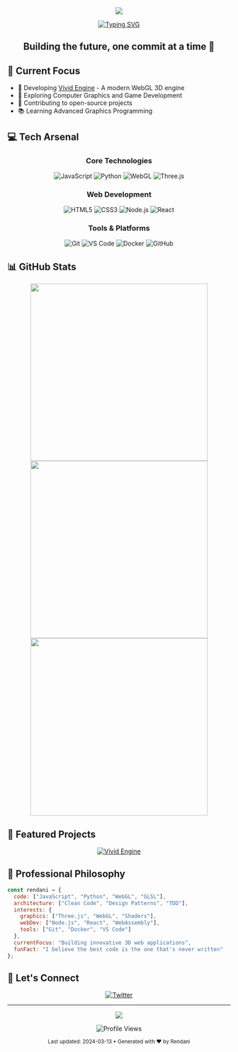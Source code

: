 <div align="center">
  <img src="https://capsule-render.vercel.app/api?type=waving&color=gradient&height=200&section=header&text=Rendani%20Manugeni&fontSize=50&fontAlignY=35&desc=Software%20Developer%20|%20Creative%20Developer&descAlignY=55" />

  [![Typing SVG](https://readme-typing-svg.herokuapp.com?font=Fira+Code&size=22&duration=3000&pause=1000&color=00FFB3&center=true&vCenter=true&width=500&lines=Full-Stack+Software+Developer;3D+Graphics+Engineer;Open+Source+Enthusiast;Creative+Problem+Solver)](https://git.io/typing-svg)
</div>

<h2 align="center">Building the future, one commit at a time 🚀</h2>

## 🎯 Current Focus

- 🔮 Developing [Vivid Engine](https://github.com/manugeni/vivid-engine) - A modern WebGL 3D engine
- 🌱 Exploring Computer Graphics and Game Development
- 🚀 Contributing to open-source projects
- 📚 Learning Advanced Graphics Programming

## 💻 Tech Arsenal

<div align="center">

### Core Technologies
![JavaScript](https://img.shields.io/badge/JavaScript-F7DF1E?style=for-the-badge&logo=javascript&logoColor=black)
![Python](https://img.shields.io/badge/Python-3776AB?style=for-the-badge&logo=python&logoColor=white)
![WebGL](https://img.shields.io/badge/WebGL-990000?style=for-the-badge&logo=webgl&logoColor=white)
![Three.js](https://img.shields.io/badge/Three.js-000000?style=for-the-badge&logo=three.js&logoColor=white)

### Web Development
![HTML5](https://img.shields.io/badge/HTML5-E34F26?style=for-the-badge&logo=html5&logoColor=white)
![CSS3](https://img.shields.io/badge/CSS3-1572B6?style=for-the-badge&logo=css3&logoColor=white)
![Node.js](https://img.shields.io/badge/Node.js-339933?style=for-the-badge&logo=node.js&logoColor=white)
![React](https://img.shields.io/badge/React-61DAFB?style=for-the-badge&logo=react&logoColor=black)

### Tools & Platforms
![Git](https://img.shields.io/badge/Git-F05032?style=for-the-badge&logo=git&logoColor=white)
![VS Code](https://img.shields.io/badge/VS_Code-007ACC?style=for-the-badge&logo=visual-studio-code&logoColor=white)
![Docker](https://img.shields.io/badge/Docker-2496ED?style=for-the-badge&logo=docker&logoColor=white)
![GitHub](https://img.shields.io/badge/GitHub-181717?style=for-the-badge&logo=github&logoColor=white)

</div>

## 📊 GitHub Stats

<div align="center">
  <img src="https://github-readme-stats.vercel.app/api?username=manugeni&show_icons=true&theme=radical&hide_border=true&count_private=true" width="400" />
  <img src="https://github-readme-streak-stats.herokuapp.com/?user=manugeni&theme=radical&hide_border=true" width="400" />
</div>

<div align="center">
  <img src="https://github-readme-stats.vercel.app/api/top-langs/?username=manugeni&theme=radical&hide_border=true&layout=compact" width="400" />
</div>

## 🎨 Featured Projects

<div align="center">

[![Vivid Engine](https://github-readme-stats.vercel.app/api/pin/?username=manugeni&repo=vivid-engine&theme=radical&hide_border=true)](https://github.com/manugeni/vivid-engine)

</div>

## 💼 Professional Philosophy

```javascript
const rendani = {
  code: ["JavaScript", "Python", "WebGL", "GLSL"],
  architecture: ["Clean Code", "Design Patterns", "TDD"],
  interests: {
    graphics: ["Three.js", "WebGL", "Shaders"],
    webDev: ["Node.js", "React", "WebAssembly"],
    tools: ["Git", "Docker", "VS Code"]
  },
  currentFocus: "Building innovative 3D web applications",
  funFact: "I believe the best code is the one that's never written"
};
```

## 🤝 Let's Connect

<div align="center">

[![Twitter](https://img.shields.io/badge/Twitter-1DA1F2?style=for-the-badge&logo=twitter&logoColor=white)](https://twitter.com/callmerendani)

</div>

---

<div align="center">
  <img src="https://capsule-render.vercel.app/api?type=waving&color=gradient&height=100&section=footer" />
  
  ![Profile Views](https://komarev.com/ghpvs/?username=manugeni&color=blueviolet&style=for-the-badge)
  
  <sub>Last updated: 2024-03-13 • Generated with ❤️ by Rendani</sub>
</div>

